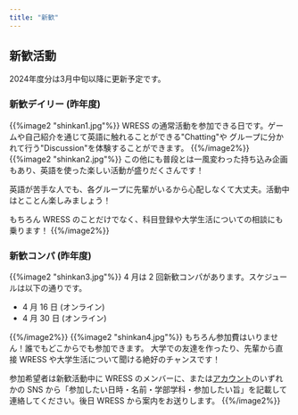 ```yaml
---
title: "新歓"
---
```


## 新歓活動

<div class="text-center py-5"><span class="h2">2024年度分は3月中旬以降に更新予定です。</span></div>

### 新歓デイリー (昨年度)

{{%image2 "shinkan1.jpg"%}}
WRESS の通常活動を参加できる日です。ゲームや自己紹介を通じて英語に触れることができる"Chatting"や
グループに分かれて行う"Discussion"を体験することができます。
{{%/image2%}}
{{%image2 "shinkan2.jpg"%}}
この他にも普段とは一風変わった持ち込み企画もあり、英語を使った楽しい活動が盛りだくさんです！

英語が苦手な人でも、各グループに先輩がいるから心配しなくて大丈夫。活動中はとことん楽しみましょう！

もちろん WRESS のことだけでなく、科目登録や大学生活についての相談にも乗ります！
{{%/image2%}}

<!-- ### ガイドレクチャー/新歓ガイド
{{%image2 "shinkan7.jpg"%}}
4月の週末とGWには、ガイドを体験できるイベントがあります。

+ 4月21日 ガイドレクチャー
+ 4月30日 新歓ガイド @明治神宮
+ 5月5日 新歓ガイド @皇居
{{%/image2%}}
{{%image2 "shinkan8.jpg"%}}
ガイドレクチャーでは4/30と5/5の新歓ガイドに先立って、実際のガイド地を観光します。
観光をしながら先輩から、実際のガイドに使える観光スポットの説明やトークのコツを教えてもらうことができて一石二鳥！

ガイドレクチャーでガイドの感覚をつかめたら、実際に明治神宮と皇居で外国人をガイドする新歓ガイドがあるので、どちらも合わせて参加するのがおすすめです！
{{%/image2%}} -->

### 新歓コンパ (昨年度)

{{%image2 "shinkan3.jpg"%}}
4 月は 2 回新歓コンパがあります。スケジュールは以下の通りです。

- 4 月 16 日 (オンライン)
- 4 月 30 日 (オンライン)

{{%/image2%}}
{{%image2 "shinkan4.jpg"%}}
もちろん参加費はいりません！誰でもどこからでも参加できます。
大学での友達を作ったり、先輩から直接 WRESS や大学生活について聞ける絶好のチャンスです！

<!-- 毎回参加者には定員があるので、 -->

参加希望者は新歓活動中に WRESS のメンバーに、または[アカウント](../contact/)のいずれかの SNS から「参加したい日時・名前・学部学科・参加したい旨」を記載して連絡してください。後日 WRESS から案内をお送りします。
{{%/image2%}}
